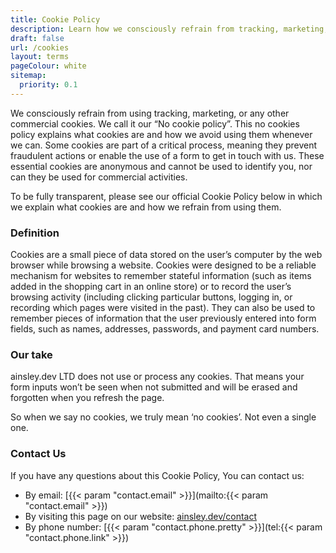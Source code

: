 ```yaml
---
title: Cookie Policy
description: Learn how we consciously refrain from tracking, marketing, or any other commercial cookies on our website. We call it our “No cookie policy”.
draft: false
url: /cookies
layout: terms
pageColour: white
sitemap:
  priority: 0.1
---
```


We consciously refrain from using tracking, marketing, or any other commercial cookies. We call it our “No cookie
policy”. This no cookies policy explains what cookies are and how we avoid using them whenever we can. Some cookies are
part of a critical process, meaning they prevent fraudulent actions or enable the use of a form to get in touch with us.
These essential cookies are anonymous and cannot be used to identify you, nor can they be used for commercial
activities.

To be fully transparent, please see our official Cookie Policy below in which we explain what cookies are and how we
refrain from using them.

### Definition

Cookies are a small piece of data stored on the user’s computer by the web browser while browsing a website. Cookies
were designed to be a reliable mechanism for websites to remember stateful information (such as items added in the
shopping cart in an online store) or to record the user’s browsing activity (including clicking particular buttons,
logging in, or recording which pages were visited in the past). They can also be used to remember pieces of information
that the user previously entered into form fields, such as names, addresses, passwords, and payment card numbers.

### Our take

ainsley.dev LTD does not use or process any cookies. That means your form inputs won’t be seen when not submitted and
will be erased and forgotten when you refresh the page.

So when we say no cookies, we truly mean ‘no cookies’. Not even a single one.

### Contact Us

If you have any questions about this Cookie Policy, You can contact us:

- By email: [{{< param "contact.email" >}}](mailto:{{< param "contact.email" >}})
- By visiting this page on our website: [ainsley.dev/contact](https://ainsley.dev/contact/)
- By phone number: [{{< param "contact.phone.pretty" >}}](tel:{{< param "contact.phone.link" >}})
